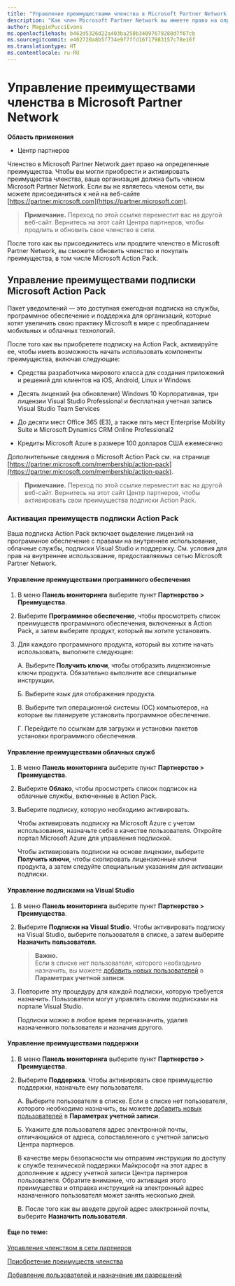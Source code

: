 ```yaml
---
title: "Управление преимуществами членства в Microsoft Partner Network | Центр партнеров"
description: "Как член Microsoft Partner Network вы имеете право на определенные преимущества. Описание активации преимуществ членства и управления ими в Центре партнеров."
author: MaggiePucciEvans
ms.openlocfilehash: b462d5326d22a403ba250b34097679280d7f67cb
ms.sourcegitcommit: e402720a8b5f734e9f7ffd16f17983157c78e16f
ms.translationtype: HT
ms.contentlocale: ru-RU
---
```

# <a name="manage-your-microsoft-partner-network-membership-benefits"></a>Управление преимуществами членства в Microsoft Partner Network

**Область применения**

-  Центр партнеров

Членство в Microsoft Partner Network дает право на определенные преимущества. Чтобы вы могли приобрести и активировать преимущества членства, ваша организация должна быть членом Microsoft Partner Network. Если вы не являетесь членом сети, вы можете присоединиться к ней на веб-сайте [https://partner.microsoft.com](https://partner.microsoft.com).

>**Примечание.** Переход по этой ссылке переместит вас на другой веб-сайт. Вернитесь на этот сайт Центра партнеров, чтобы продлить и обновить свое членство в сети.

После того как вы присоединитесь или продлите членство в Microsoft Partner Network, вы сможете обновить членство и покупать преимущества, в том числе Microsoft Action Pack.


## <a name="manage-your-microsoft-action-pack-subscription-benefits"></a>Управление преимуществами подписки Microsoft Action Pack

Пакет уведомлений — это доступная ежегодная подписка на службы, программное обеспечение и поддержка для организаций, которые хотят увеличить свою практику Microsoft в мире с преобладанием мобильных и облачных технологий.

После того как вы приобретете подписку на Action Pack, активируйте ее, чтобы иметь возможность начать использовать компоненты преимущества, включая следующие:

- Средства разработчика мирового класса для создания приложений и решений для клиентов на iOS, Android, Linux и Windows

- Десять лицензий (на обновление) Windows 10 Корпоративная, три лицензии Visual Studio Professional и бесплатная учетная запись Visual Studio Team Services 

- До десяти мест Office 365 (E3), а также пять мест Enterprise Mobility Suite и Microsoft Dynamics CRM Online Professional2 

- Кредиты Microsoft Azure в размере 100 долларов США ежемесячно

Дополнительные сведения о Microsoft Action Pack см. на странице [https://partner.microsoft.com/membership/action-pack](https://partner.microsoft.com/membership/action-pack).

>**Примечание.** Переход по этой ссылке переместит вас на другой веб-сайт. Вернитесь на этот сайт Центр партнеров, чтобы активировать свои преимущества подписки Action Pack. 


### <a name="activate-your-action-pack-subscription-benefits"></a>Активация преимуществ подписки Action Pack

Ваша подписка Action Pack включает выделение лицензий на программное обеспечение с правами на внутреннее использование, облачные службы, подписки Visual Studio и поддержку. См. условия для прав на внутреннее использование, предоставляемых сетью Microsoft Partner Network.


#### <a name="manage-software-benefits"></a>Управление преимуществами программного обеспечения

1. В меню **Панель мониторинга** выберите пункт **Партнерство > Преимущества**.

2. Выберите **Программное обеспечение**, чтобы просмотреть список преимуществ программного обеспечения, включенных в Action Pack, а затем выберите продукт, который вы хотите установить. 

3. Для каждого программного продукта, который вы хотите начать использовать, выполните следующее:

    А. Выберите **Получить ключи**, чтобы отобразить лицензионные ключи продукта. Обязательно выполните все специальные инструкции.

    Б. Выберите язык для отображения продукта.

    В. Выберите тип операционной системы (ОС) компьютеров, на которые вы планируете установить программное обеспечение.

    Г. Перейдите по ссылкам для загрузки и установки пакетов установки программного обеспечения.

   
#### <a name="manage-cloud-services-benefits"></a>Управление преимуществами облачных служб

1. В меню **Панель мониторинга** выберите пункт **Партнерство > Преимущества**.

2. Выберите **Облако**, чтобы просмотреть список подписок на облачные службы, включенные в Action Pack.

3. Выберите подписку, которую необходимо активировать. 

    Чтобы активировать подписку на Microsoft Azure с учетом использования, назначьте себя в качестве пользователя. Откройте портал Microsoft Azure для управления подпиской.

    Чтобы активировать подписки на основе лицензии, выберите **Получить ключи**, чтобы скопировать лицензионные ключи продукта, а затем следуйте специальным указаниям для активации подписки.  


#### <a name="manage-visual-studio-subscriptions"></a>Управление подписками на Visual Studio

1. В меню **Панель мониторинга** выберите пункт **Партнерство > Преимущества**.

2. Выберите **Подписки на Visual Studio**. Чтобы активировать подписку на Visual Studio, выберите пользователя в списке, а затем выберите **Назначить пользователя**. 

    >**Важно.**<br>
Если в списке нет пользователя, которого необходимо назначить, вы можете [добавить новых пользователей](create-user-accounts-and-set-permissions.md) в **Параметрах учетной записи**.

3. Повторите эту процедуру для каждой подписки, которую требуется назначить. Пользователи могут управлять своими подписками на портале Visual Studio. 

    Подписки можно в любое время переназначить, удалив назначенного пользователя и назначив другого. 


#### <a name="manage-support-benefits"></a>Управление преимуществами поддержки

1. В меню **Панель мониторинга** выберите пункт **Партнерство > Преимущества**.

2. Выберите **Поддержка**. Чтобы активировать свое преимущество поддержки, назначьте ему пользователя. 
   
    А.  Выберите пользователя в списке. Если в списке нет пользователя, которого необходимо назначить, вы можете [добавить новых пользователей](create-user-accounts-and-set-permissions.md) в **Параметрах учетной записи**.

    Б.  Укажите для пользователя адрес электронной почты, отличающийся от адреса, сопоставленного с учетной записью Центра партнеров. 
    
    В качестве меры безопасности мы отправим инструкции по доступу к службе технической поддержки Майкрософт на этот адрес в дополнение к адресу учетной записи Центра партнеров пользователя. Обратите внимание, что активация этого преимущества и отправка инструкций на электронный адрес назначенного пользователя может занять несколько дней.    
    
    В.  После того как вы введете другой адрес электронной почты, выберите **Назначить пользователя**. 


#### <a name="related-topics"></a>Еще по теме:

[Управление членством в сети партнеров](manage-your-partner-network-membership.md)

[Приобретение преимуществ членства](upgrade-your-partner-network-membership.md)

[Добавление пользователей и назначение им разрешений](create-user-accounts-and-set-permissions.md)

